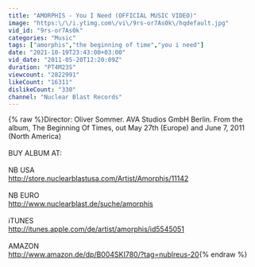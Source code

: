 ```yaml
---
title: "AMORPHIS - You I Need (OFFICIAL MUSIC VIDEO)"
image: "https:\/\/i.ytimg.com\/vi\/9rs-or7As0k\/hqdefault.jpg"
vid_id: "9rs-or7As0k"
categories: "Music"
tags: ["amorphis","the beginning of time","you i need"]
date: "2021-10-19T23:43:00+03:00"
vid_date: "2011-05-20T12:20:09Z"
duration: "PT4M23S"
viewcount: "2822991"
likeCount: "16311"
dislikeCount: "330"
channel: "Nuclear Blast Records"
---
```

{% raw %}Director: Oliver Sommer. AVA Studios GmbH Berlin. From the album, The Beginning Of Times, out May 27th (Europe) and June 7, 2011 (North America)<br /><br />BUY ALBUM AT:<br /><br />NB USA<br /><a rel="nofollow" target="blank" href="http://store.nuclearblastusa.com/Artist/Amorphis/11142">http://store.nuclearblastusa.com/Artist/Amorphis/11142</a><br /><br />NB EURO<br /><a rel="nofollow" target="blank" href="http://www.nuclearblast.de/suche/amorphis">http://www.nuclearblast.de/suche/amorphis</a><br /><br />iTUNES<br /><a rel="nofollow" target="blank" href="http://itunes.apple.com/de/artist/amorphis/id5545051">http://itunes.apple.com/de/artist/amorphis/id5545051</a><br /><br />AMAZON<br /><a rel="nofollow" target="blank" href="http://www.amazon.de/dp/B004SKI780/?tag=nublreus-20">http://www.amazon.de/dp/B004SKI780/?tag=nublreus-20</a>{% endraw %}
